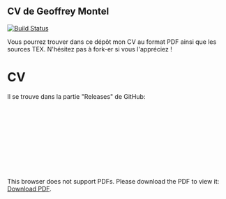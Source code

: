 CV de Geoffrey Montel
----------------------
[![Build Status](https://travis-ci.org/moutonjr/CV_LaTeX.svg?branch=master)](https://travis-ci.org/moutonjr/CV_LaTeX)

Vous pourrez trouver dans ce dépôt mon CV au format PDF ainsi que les sources TEX. N'hésitez pas à fork-er si vous l'appréciez !


# CV
Il se trouve dans la partie "Releases" de GitHub:

<object data="https://github.com/moutonjr/CV_LaTeX/releases/latest/download/CV_Montel.pdf" type="application/pdf" width="700px" height="700px">
    <embed src="https://github.com/moutonjr/CV_LaTeX/releases/latest/download/CV_Montel.pdf">
        <p>This browser does not support PDFs. Please download the PDF to view it: <a href="https://github.com/moutonjr/CV_LaTeX/releases/latest/download/CV_Montel.pdf">Download PDF</a>.</p>
    </embed>
</object>
